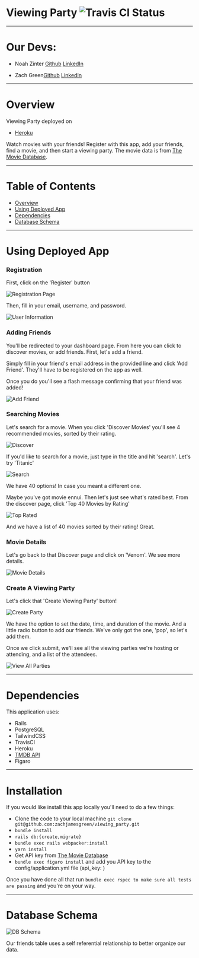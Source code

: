 # Viewing Party ![Travis CI Status](https://www.travis-ci.com/zachjamesgreen/viewing_party.svg?branch=main)

---
# Our Devs:
* Noah Zinter [Github](https://github.com/NoahZinter) [LinkedIn](https://linkedin.com.in/noahzinter)

* Zach Green[Github](https://github.com/zachjamesgreen) [LinkedIn](https://linkedin.com.in/zachjamesgreen)

---

# Overview

Viewing Party deployed on

- [Heroku](https://viewingpartyzjg.herokuapp.com/)

Watch movies with your friends! Register with this app, add your friends, find a movie, and then start a viewing party. The movie data is from [The Movie Database](https://www.themoviedb.org/).

---

# Table of Contents
- [Overview](#overview)
- [Using Deployed App](#using-deployed-app)
- [Dependencies](#dependencies)
- [Database Schema](#database-schema)

---
 # Using Deployed App

### Registration 

First, click on the 'Register' button

![Registration Page](images/registration.png)

Then, fill in your email, username, and password. 

![User Information](images/registration_2.png)

### Adding Friends

You'll be redirected to your dashboard page. From here you can click to discover movies, or add friends. First, let's add a friend. 

Simply fill in your friend's email address in the provided line and click 'Add Friend'. They'll have to be registered on the app as well. 

Once you do you'll see a flash message confirming that your friend was added!

![Add Friend](images/add_friend.png)

### Searching Movies

Let's search for a movie. When you click 'Discover Movies' you'll see 4 recommended movies, sorted by their rating. 

![Discover](images/discover.png)

If you'd like to search for a movie, just type in the title and hit 'search'. Let's try 'Titanic'

![Search](images/titanic_search.png)

We have 40 options! In case you meant a different one. 

Maybe you've got movie ennui. Then let's just see what's rated best. From the discover page, click 'Top 40 Movies by Rating'

![Top Rated](images/top_rated.png)

And we have a list of 40 movies sorted by their rating! Great. 

### Movie Details

Let's go back to that Discover page and click on 'Venom'. We see more details. 

![Movie Details](images/movie_details.png)

### Create A Viewing Party

Let's click that 'Create Viewing Party' button!

![Create Party](images/viewparty_create.png)

We have the option to set the date, time, and duration of the movie. And a little radio button to add our friends. We've only got the one, 'pop', so let's add them. 

Once we click submit, we'll see all the viewing parties we're hosting or attending, and a list of the attendees. 

![View All Parties](images/viewparty_view.png)


---

# Dependencies

This application uses:

- Rails
- PostgreSQL
- TailwindCSS
- TravisCI
- Heroku
- [TMDB API](https://developers.themoviedb.org/3/getting-started/introduction)
- Figaro

___

# Installation

If you would like install this app locally you'll need to do a few things:

- Clone the code to your local machine `git clone git@github.com:zachjamesgreen/viewing_party.git `
- `bundle install`
- `rails db:{create,migrate}`
- `bundle exec rails webpacker:install`
- `yarn install`
- Get API key from [The Movie Database](https://developers.themoviedb.org/3/getting-started/introduction)
- `bundle exec figaro install` and add you API key to the config/application.yml file (api_key: <key>)

Once you have done all that run `bundle exec rspec to make sure all tests are passing` and you're on your way.

___

# Database Schema

![DB Schema](images/Viewing_Party_DB.jpg)


Our friends table uses a self referential relationship to better organize our data. 







